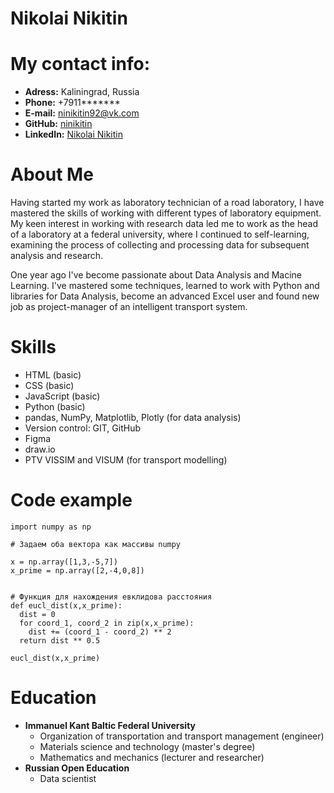 # Nikolai Nikitin

# My contact info:

* **Adress:** Kaliningrad, Russia
* **Phone:** +7911*******
* **E-mail:** [ninikitin92@vk.com](ninikitin92@vk.com)
* **GitHub:** [ninikitin](https://github.com/ninikitin)
* **LinkedIn:** [Nikolai Nikitin](https://www.linkedin.com/in/nikolay-nikitin-398044155/)

# About Me

Having started my work as laboratory technician of a road laboratory, I have mastered the skills of working with different types of laboratory equipment.
My keen interest in working with research data led me to work as the head of a laboratory at a federal university, where I continued to self-learning, examining the process of collecting and processing data for subsequent analysis and research.

One year ago I've become passionate about Data Analysis and Macine Learning. I've mastered some techniques, learned to work with Python and libraries for Data Analysis, become an advanced Excel user and found new job as project-manager of an intelligent transport system.

# Skills

* HTML (basic)
* CSS (basic)
* JavaScript (basic)
* Python (basic)
* pandas, NumPy, Matplotlib, Plotly (for data analysis)
* Version control: GIT, GitHub
* Figma
* draw.io
* PTV VISSIM and VISUM (for transport modelling)

# Code example

```
import numpy as np

# Задаем оба вектора как массивы numpy

x = np.array([1,3,-5,7])
x_prime = np.array([2,-4,0,8])


# Функция для нахождения евклидова расстояния
def eucl_dist(x,x_prime):
  dist = 0
  for coord_1, coord_2 in zip(x,x_prime):
    dist += (coord_1 - coord_2) ** 2
  return dist ** 0.5

eucl_dist(x,x_prime)
```

# Education

* **Immanuel Kant Baltic Federal University**
    * Organization of transportation and transport management (engineer)
    * Materials science and technology (master's degree)
    * Mathematics and mechanics (lecturer and researcher)
* **Russian Open Education**
    * Data scientist
